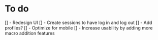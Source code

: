 # To do
[] - Redesign UI
[] - Create sessions to have log in and log out
[] - Add profiles?
[] - Optimize for mobile
[] - Increase usability by adding more macro addition features